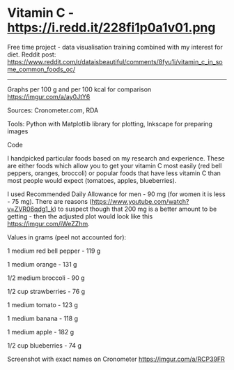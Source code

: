 # Vitamin C - https://i.redd.it/228fi1p0a1v01.png
Free time project - data visualisation training combined with my interest for diet. Reddit post: https://www.reddit.com/r/dataisbeautiful/comments/8fyu1i/vitamin_c_in_some_common_foods_oc/

---------

Graphs per 100 g and per 100 kcal for comparison https://imgur.com/a/ay0JtY6

Sources: Cronometer.com, RDA

Tools: Python with Matplotlib library for plotting, Inkscape for preparing images

Code 

I handpicked particular foods based on my research and experience. These are either foods which allow you to get your vitamin C most easily (red bell peppers, oranges, broccoli) or popular foods that have less vitamin C than most people would expect (tomatoes, apples, blueberries).

I used Recommended Daily Allowance for men - 90 mg (for women it is less - 75 mg). There are reasons (https://www.youtube.com/watch?v=ZVR06qdg1_k) to suspect though that 200 mg is a better amount to be getting - then the adjusted plot would look like this https://imgur.com/iWeZZhm.

Values in grams (peel not accounted for):

1 medium red bell pepper - 119 g

1 medium orange - 131 g

1/2 medium broccoli - 90 g

1/2 cup strawberries - 76 g

1 medium tomato - 123 g

1 medium banana - 118 g

1 medium apple - 182 g

1/2 cup blueberries - 74 g

Screenshot with exact names on Cronometer https://imgur.com/a/RCP39FR
